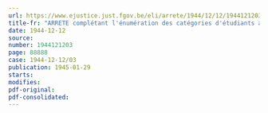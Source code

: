 ```yaml
---
url: https://www.ejustice.just.fgov.be/eli/arrete/1944/12/12/1944121203/justel
title-fr: "ARRETE complétant l'énumération des catégories d'étudiants admis à bénéficier de l'arrêté-loi du 30 août 1944"
date: 1944-12-12
source:
number: 1944121203
page: 88888
case: 1944-12-12/03
publication: 1945-01-29
starts:
modifies:
pdf-original:
pdf-consolidated:
---
```


